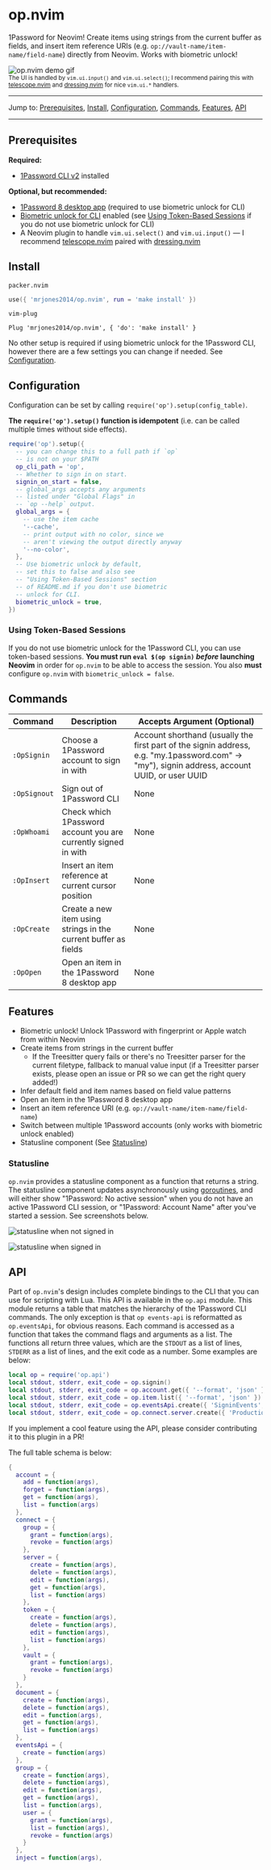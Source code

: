 # op.nvim

1Password for Neovim! Create items using strings from the current buffer as fields,
and insert item reference URIs (e.g. `op://vault-name/item-name/field-name`)
directly from Neovim. Works with biometric unlock!

![op.nvim demo gif](https://github.com/mrjones2014/demo-gifs/raw/master/op-nvim-plugin.gif) \
<sup>
The UI is handled by `vim.ui.input()` and `vim.ui.select()`;
I recommend pairing this with [telescope.nvim](https://github.com/nvim-telescope/telescope.nvim)
and [dressing.nvim](https://github.com/stevearc/dressing.nvim) for nice `vim.ui.*` handlers.
</sup>

<hr>

Jump to: [Prerequisites](#prerequisites), [Install](#install), [Configuration](#configuration), [Commands](#commands), [Features](#features), [API](#api)

<hr>

## Prerequisites

**Required:**

- [1Password CLI v2](https://developer.1password.com/docs/cli/) installed

**Optional, but recommended:**

- [1Password 8 desktop app](https://1password.com/downloads/) (required to use biometric unlock for CLI)
- [Biometric unlock for CLI](https://developer.1password.com/docs/cli/get-started#turn-on-biometric-unlock) enabled (see [Using Token-Based Sessions](#using-token-based-sessions) if you do not use biometric unlock for CLI)
- A Neovim plugin to handle `vim.ui.select()` and `vim.ui.input()` &mdash; I recommend [telescope.nvim](https://github.com/nvim-telescope/telescope.nvim) paired with [dressing.nvim](https://github.com/stevearc/dressing.nvim)

## Install

`packer.nvim`

```lua
use({ 'mrjones2014/op.nvim', run = 'make install' })
```

`vim-plug`

```VimL
Plug 'mrjones2014/op.nvim', { 'do': 'make install' }
```

No other setup is required if using biometric unlock for the 1Password CLI,
however there are a few settings you can change if needed. See [Configuration](#configuration).

## Configuration

Configuration can be set by calling `require('op').setup(config_table)`.

**The `require('op').setup()` function is idempotent** (i.e. can be called multiple times without side effects).

```lua
require('op').setup({
  -- you can change this to a full path if `op`
  -- is not on your $PATH
  op_cli_path = 'op',
  -- Whether to sign in on start.
  signin_on_start = false,
  -- global_args accepts any arguments
  -- listed under "Global Flags" in
  -- `op --help` output.
  global_args = {
    -- use the item cache
    '--cache',
    -- print output with no color, since we
    -- aren't viewing the output directly anyway
    '--no-color',
  },
  -- Use biometric unlock by default,
  -- set this to false and also see
  -- "Using Token-Based Sessions" section
  -- of README.md if you don't use biometric
  -- unlock for CLI.
  biometric_unlock = true,
})
```

### Using Token-Based Sessions

If you do not use biometric unlock for the 1Password CLI, you can use token-based sessions.
**You must run `eval $(op signin)` _before_ launching Neovim** in order for `op.nvim` to be
able to access the session. You also **must** configure `op.nvim` with `biometric_unlock = false`.

## Commands

| Command      | Description                                                     | Accepts Argument (Optional)                                                                                                                   |
| ------------ | --------------------------------------------------------------- | --------------------------------------------------------------------------------------------------------------------------------------------- |
| `:OpSignin`  | Choose a 1Password account to sign in with                      | Account shorthand (usually the first part of the signin address, e.g. "my.1password.com" -> "my"), signin address, account UUID, or user UUID |
| `:OpSignout` | Sign out of 1Password CLI                                       | None                                                                                                                                          |
| `:OpWhoami`  | Check which 1Password account you are currently signed in with  | None                                                                                                                                          |
| `:OpInsert`  | Insert an item reference at current cursor position             | None                                                                                                                                          |
| `:OpCreate`  | Create a new item using strings in the current buffer as fields | None                                                                                                                                          |
| `:OpOpen`    | Open an item in the 1Password 8 desktop app                     | None                                                                                                                                          |

## Features

- Biometric unlock! Unlock 1Password with fingerprint or Apple watch from within Neovim
- Create items from strings in the current buffer
  - If the Treesitter query fails or there's no Treesitter parser for the current filetype, fallback to manual value input (if a Treesitter parser exists, please open an issue or PR so we can get the right query added!)
- Infer default field and item names based on field value patterns
- Open an item in the 1Password 8 desktop app
- Insert an item reference URI (e.g. `op://vault-name/item-name/field-name`)
- Switch between multiple 1Password accounts (only works with biometric unlock enabled)
- Statusline component (See [Statusline](#statusline))

### Statusline

`op.nvim` provides a statusline component as a function that returns a string.
The statusline component updates asynchronously using [goroutines](https://go.dev/tour/concurrency/1),
and will either show "1Password: No active session" when you do not have an active 1Password CLI
session, or "1Password: Account Name" after you've started a session. See screenshots below.

![statusline when not signed in](https://github.com/mrjones2014/demo-gifs/raw/master/op-statusline-not-signed-in.png)

![statusline when signed in](https://github.com/mrjones2014/demo-gifs/raw/master/op-nvim-statusline-signed-in.png)

## API

Part of `op.nvim`'s design includes complete bindings to the CLI that you can use for scripting with Lua. This API
is available in the `op.api` module. This module returns a table that matches the hierarchy of the 1Password CLI commands.
The only exception is that `op events-api` is reformatted as `op.eventsApi`, for obvious reasons. Each command is accessed
as a function that takes the command flags and arguments as a list. The functions all return three values, which are
the `STDOUT` as a list of lines, `STDERR` as a list of lines, and the exit code as a number.
Some examples are below:

```lua
local op = require('op.api')
local stdout, stderr, exit_code = op.signin()
local stdout, stderr, exit_code = op.account.get({ '--format', 'json' })
local stdout, stderr, exit_code = op.item.list({ '--format', 'json' })
local stdout, stderr, exit_code = op.eventsApi.create({ 'SigninEvents', '--features', 'signinattempts', '--expires-in', '1h' })
local stdout, stderr, exit_code = op.connect.server.create({ 'Production', '--vaults', 'Production' })
```

If you implement a cool feature using the API, please consider contributing it to this plugin in a PR!

The full table schema is below:

```lua
{
  account = {
    add = function(args),
    forget = function(args),
    get = function(args),
    list = function(args)
  },
  connect = {
    group = {
      grant = function(args),
      revoke = function(args)
    },
    server = {
      create = function(args),
      delete = function(args),
      edit = function(args),
      get = function(args),
      list = function(args)
    },
    token = {
      create = function(args),
      delete = function(args),
      edit = function(args),
      list = function(args)
    },
    vault = {
      grant = function(args),
      revoke = function(args)
    }
  },
  document = {
    create = function(args),
    delete = function(args),
    edit = function(args),
    get = function(args),
    list = function(args)
  },
  eventsApi = {
    create = function(args)
  },
  group = {
    create = function(args),
    delete = function(args),
    edit = function(args),
    get = function(args),
    list = function(args),
    user = {
      grant = function(args),
      list = function(args),
      revoke = function(args)
    }
  },
  inject = function(args),
```
